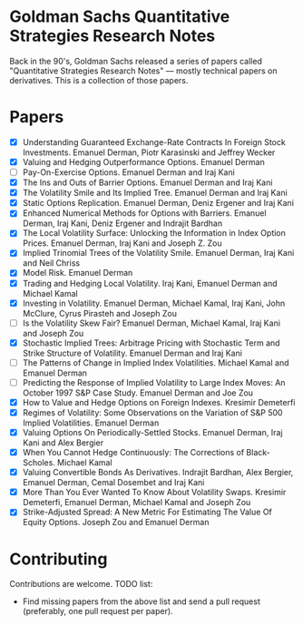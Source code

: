 # Goldman Sachs Quantitative Strategies Research Notes

Back in the 90's, Goldman Sachs released a series of papers called "Quantitative Strategies Research Notes" — mostly technical papers on derivatives. This is a collection of those papers.

# Papers

- [x] Understanding Guaranteed Exchange-Rate Contracts In Foreign Stock Investments. Emanuel Derman, Piotr Karasinski and Jeffrey Wecker
- [x] Valuing and Hedging Outperformance Options. Emanuel Derman
- [ ] Pay-On-Exercise Options. Emanuel Derman and Iraj Kani
- [x] The Ins and Outs of Barrier Options. Emanuel Derman and Iraj Kani
- [x] The Volatility Smile and Its Implied Tree. Emanuel Derman and Iraj Kani
- [x] Static Options Replication. Emanuel Derman, Deniz Ergener and Iraj Kani
- [x] Enhanced Numerical Methods for Options with Barriers. Emanuel Derman, Iraj Kani, Deniz Ergener and Indrajit Bardhan
- [x] The Local Volatility Surface: Unlocking the Information in Index Option Prices. Emanuel Derman, Iraj Kani and Joseph Z. Zou
- [x] Implied Trinomial Trees of the Volatility Smile. Emanuel Derman, Iraj Kani and Neil Chriss
- [x] Model Risk. Emanuel Derman
- [x] Trading and Hedging Local Volatility. Iraj Kani, Emanuel Derman and Michael Kamal
- [x] Investing in Volatility. Emanuel Derman, Michael Kamal, Iraj Kani, John McClure, Cyrus Pirasteh and Joseph Zou
- [ ] Is the Volatility Skew Fair? Emanuel Derman, Michael Kamal, Iraj Kani and Joseph Zou
- [x] Stochastic Implied Trees: Arbitrage Pricing with Stochastic Term and Strike Structure of Volatility. Emanuel Derman and Iraj Kani
- [ ] The Patterns of Change in Implied Index Volatilities. Michael Kamal and Emanuel Derman
- [ ] Predicting the Response of Implied Volatility to Large Index Moves: An October 1997 S&P Case Study. Emanuel Derman and Joe Zou
- [x] How to Value and Hedge Options on Foreign Indexes. Kresimir Demeterfi
- [x] Regimes of Volatility: Some Observations on the Variation of S&P 500 Implied Volatilities. Emanuel Derman
- [x] Valuing Options On Periodically-Settled Stocks. Emanuel Derman, Iraj Kani and Alex Bergier
- [x] When You Cannot Hedge Continuously: The Corrections of Black-Scholes. Michael Kamal
- [x] Valuing Convertible Bonds As Derivatives. Indrajit Bardhan, Alex Bergier, Emanuel Derman, Cemal Dosembet and Iraj Kani
- [x] More Than You Ever Wanted To Know About Volatility Swaps. Kresimir Demeterfi, Emanuel Derman, Michael Kamal and Joseph Zou
- [x] Strike-Adjusted Spread: A New Metric For Estimating The Value Of Equity Options. Joseph Zou and Emanuel Derman

# Contributing

Contributions are welcome. TODO list:

- Find missing papers from the above list and send a pull request (preferably, one pull request per paper).
